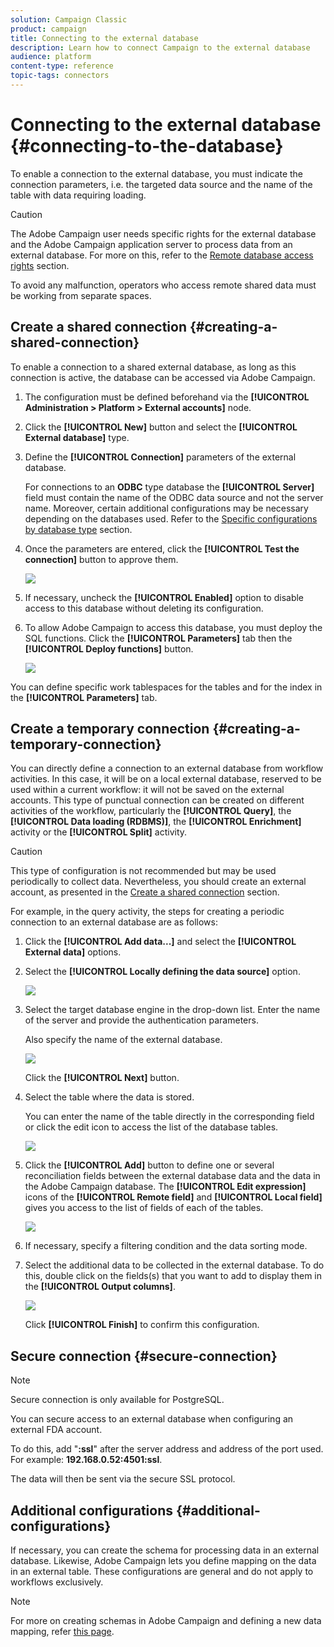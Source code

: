 ```yaml
---
solution: Campaign Classic
product: campaign
title: Connecting to the external database
description: Learn how to connect Campaign to the external database
audience: platform
content-type: reference
topic-tags: connectors
---
```


# Connecting to the external database {#connecting-to-the-database}

To enable a connection to the external database, you must indicate the connection parameters, i.e. the targeted data source and the name of the table with data requiring loading.

>[!CAUTION]
>
>The Adobe Campaign user needs specific rights for the external database and the Adobe Campaign application server to process data from an external database. For more on this, refer to the [Remote database access rights](../../installation/using/remote-database-access-rights.md) section.
>
>To avoid any malfunction, operators who access remote shared data must be working from separate spaces.

## Create a shared connection {#creating-a-shared-connection}

To enable a connection to a shared external database, as long as this connection is active, the database can be accessed via Adobe Campaign.

1. The configuration must be defined beforehand via the **[!UICONTROL Administration > Platform > External accounts]** node.
1. Click the **[!UICONTROL New]** button and select the **[!UICONTROL External database]** type.
1. Define the **[!UICONTROL Connection]** parameters of the external database.

   For connections to an **ODBC** type database the **[!UICONTROL Server]** field must contain the name of the ODBC data source and not the server name. Moreover, certain additional configurations may be necessary depending on the databases used. Refer to the [Specific configurations by database type](../../installation/using/configure-fda.md) section.

1. Once the parameters are entered, click the **[!UICONTROL Test the connection]** button to approve them.

   ![](assets/wf-external-account-create.png)

1. If necessary, uncheck the **[!UICONTROL Enabled]** option to disable access to this database without deleting its configuration.
1. To allow Adobe Campaign to access this database, you must deploy the SQL functions. Click the **[!UICONTROL Parameters]** tab then the **[!UICONTROL Deploy functions]** button.

   ![](assets/wf-external-account-functions.png)

You can define specific work tablespaces for the tables and for the index in the **[!UICONTROL Parameters]** tab.

## Create a temporary connection {#creating-a-temporary-connection}

You can directly define a connection to an external database from workflow activities. In this case, it will be on a local external database, reserved to be used within a current workflow: it will not be saved on the external accounts. This type of punctual connection can be created on different activities of the workflow, particularly the **[!UICONTROL Query]**, the **[!UICONTROL Data loading (RDBMS)]**, the **[!UICONTROL Enrichment]** activity or the **[!UICONTROL Split]** activity.

>[!CAUTION]
>
>This type of configuration is not recommended but may be used periodically to collect data. Nevertheless, you should create an external account, as presented in the [Create a shared connection](#creating-a-shared-connection) section.

For example, in the query activity, the steps for creating a periodic connection to an external database are as follows:

1. Click the **[!UICONTROL Add data...]** and select the **[!UICONTROL External data]** options.
1. Select the **[!UICONTROL Locally defining the data source]** option.

   ![](assets/wf_add_data_local_external_data.png)

1. Select the target database engine in the drop-down list. Enter the name of the server and provide the authentication parameters.

   Also specify the name of the external database.

   ![](assets/wf_add_data_local_external_data_param.png)

   Click the **[!UICONTROL Next]** button.

1. Select the table where the data is stored.

   You can enter the name of the table directly in the corresponding field or click the edit icon to access the list of the database tables.

   ![](assets/wf_add_data_local_external_data_select_table.png)

1. Click the **[!UICONTROL Add]** button to define one or several reconciliation fields between the external database data and the data in the Adobe Campaign database. The **[!UICONTROL Edit expression]** icons of the **[!UICONTROL Remote field]** and **[!UICONTROL Local field]** gives you access to the list of fields of each of the tables.

   ![](assets/wf_add_data_local_external_data_join.png)

1. If necessary, specify a filtering condition and the data sorting mode.
1. Select the additional data to be collected in the external database. To do this, double click on the fields(s) that you want to add to display them in the **[!UICONTROL Output columns]**. 

   ![](assets/wf_add_data_local_external_data_select.png)

   Click **[!UICONTROL Finish]** to confirm this configuration.

## Secure connection {#secure-connection}

>[!NOTE]
>
>Secure connection is only available for PostgreSQL.

You can secure access to an external database when configuring an external FDA account.

To do this, add "**:ssl**" after the server address and address of the port used. For example: **192.168.0.52:4501:ssl**.

The data will then be sent via the secure SSL protocol.

## Additional configurations {#additional-configurations}

If necessary, you can create the schema for processing data in an external database. Likewise, Adobe Campaign lets you define mapping on the data in an external table. These configurations are general and do not apply to workflows exclusively.

>[!NOTE]
>
>For more on creating schemas in Adobe Campaign and defining a new data mapping, refer [this page](../../configuration/using/about-schema-edition.md).